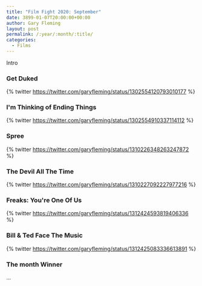 ```yaml
---
title: "Film Fight 2020: September"
date: 3899-01-07T20:00:00+00:00
author: Gary Fleming
layout: post
permalink: /:year/:month/:title/
categories:
  - Films
---
```


Intro

### Get Duked

{% twitter https://twitter.com/garyfleming/status/1302554120793010177 %}

### I'm Thinking of Ending Things

{% twitter https://twitter.com/garyfleming/status/1302554910337114112 %}

### Spree

{% twitter https://twitter.com/garyfleming/status/1310226348263247872 %}

### The Devil All The Time

{% twitter https://twitter.com/garyfleming/status/1310227092227977216 %}

### Freaks: You're One Of Us

{% twitter https://twitter.com/garyfleming/status/1312424593819406336 %}

### Bill & Ted Face The Music

{% twitter https://twitter.com/garyfleming/status/1312425083336613891 %}


### The month Winner

...
